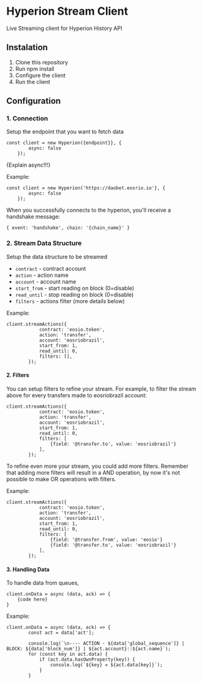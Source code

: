 # Hyperion Stream Client

Live Streaming client for Hyperion History API

## Instalation
1. Clone this repository
2. Run npm install
3. Configure the client
4. Run the client

## Configuration
### 1. Connection

Setup the endpoint that you want to fetch data

```
const client = new Hyperion({endpoint}}, {
        async: false
    });
```

{Explain async!!!}

Example:

```
const client = new Hyperion('https://daobet.eosrio.io'}, {
        async: false
    });
```

When you successfully connects to the hyperion, you'll receive a handshake message:

`{ event: 'handshake', chain: '{chain_name}' }`

### 2. Stream Data Structure

Setup the data structure to be streamed

 - `contract` - contract account
 - `action` - action name
 - `account` - account name
 - `start_from` - start reading on block (0=disable)
 - `read_until` - stop reading on block  (0=disable)
 - `filters` - actions filter (more details below)
 
Example:

```
client.streamActions({
            contract: 'eosio.token',
            action: 'transfer',
            account: 'eosriobrazil',
            start_from: 1,
            read_until: 0,
            filters: [],
        });
``` 

#### 2. Filters
You can setup filters to refine your stream. For example, to filter the stream above for
every transfers made to eosriobrazil account:

```
client.streamActions({
            contract: 'eosio.token',
            action: 'transfer',
            account: 'eosriobrazil',
            start_from: 1,
            read_until: 0,
            filters: [
                {field: '@transfer.to', value: 'eosriobrazil'}
            ],
        });
``` 

To refine even more your stream, you could add more filters. Remember that adding more filters
will result in a AND operation, by now it's not possible to make OR operations with filters.

Example:

```
client.streamActions({
            contract: 'eosio.token',
            action: 'transfer',
            account: 'eosriobrazil',
            start_from: 1,
            read_until: 0,
            filters: [
                {field: '@transfer.from', value: 'eosio'}
                {field: '@transfer.to', value: 'eosriobrazil'}
            ],
        });
``` 

#### 3. Handling Data
To handle data from queues, 

```
client.onData = async (data, ack) => {
    {code here}
}
```

Example:

```
client.onData = async (data, ack) => {
        const act = data['act'];

        console.log(`\n---- ACTION - ${data['global_sequence']} | BLOCK: ${data['block_num']} | ${act.account}::${act.name}`);
        for (const key in act.data) {
            if (act.data.hasOwnProperty(key)) {
                console.log(`${key} = ${act.data[key]}`);
            }
        }
```